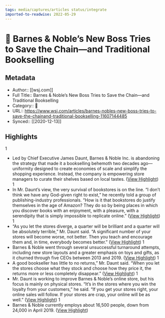 ```yaml
---
tags: media/captures/articles status/integrate
imported-to-readwise: 2022-05-29
---
```

# 📰 Barnes & Noble’s New Boss Tries to Save the Chain—and Traditional Bookselling

## Metadata
- Author:: [[wsj.com]]
- Full Title:: Barnes & Noble’s New Boss Tries to Save the Chain—and Traditional Bookselling
- Category:: 📰
- URL:: https://www.wsj.com/articles/barnes-nobles-new-boss-tries-to-save-the-chainand-traditional-bookselling-11607144485
- Synced:: [[2020-12-13]]

## Highlights
1
- Led by Chief Executive James Daunt, Barnes & Noble Inc. is abandoning the strategy that made it a bookselling behemoth two decades ago—uniformity designed to create economies of scale and simplify the shopping experience. Instead, the company is empowering store managers to curate their shelves based on local tastes. ([View Highlight](https://instapaper.com/read/1367631228/14857527))
1
- In Mr. Daunt’s view, the very survival of bookstores is on the line. “I don’t think we have any God-given right to exist,” he recently told a group of publishing-industry professionals. “How is it that bookstores do justify themselves in the age of Amazon? They do so by being places in which you discover books with an enjoyment, with a pleasure, with a serendipity that is simply impossible to replicate online.” ([View Highlight](https://instapaper.com/read/1367631228/14857533))
1
- “As you let the stores diverge, a quarter will be brilliant and a quarter will be absolutely terrible,” Mr. Daunt said. “A significant number of your stores will become worse, not better. Then you teach and encourage them and, in time, everybody becomes better.” ([View Highlight](https://instapaper.com/read/1367631228/14857543))
1
- Barnes & Noble went through several unsuccessful turnaround attempts, including new store layouts and a greater emphasis on toys and gifts, as it churned through five CEOs between 2013 and 2019. ([View Highlight](https://instapaper.com/read/1367631228/14857549))
1
- A good bookseller has little to no returns,” Mr. Daunt said. “When you let the stores choose what they stock and choose how they price it, the returns more or less completely disappear.” ([View Highlight](https://instapaper.com/read/1367631228/14857565))
1
- Mr. Daunt is working to improve Barnes & Noble’s online store, but his focus is mainly on physical stores. “It’s in the stores where you win the loyalty from your customers,” he said. “If you get your stores right, your online sales will follow. If your stores are crap, your online will be as well.” ([View Highlight](https://instapaper.com/read/1367631228/14857568))
1
- Barnes & Noble currently employs about 16,500 people, down from 24,000 in April 2019. ([View Highlight](https://instapaper.com/read/1367631228/14857576))
